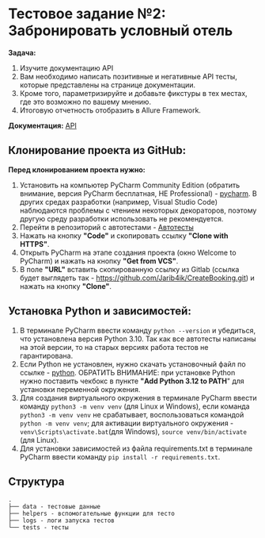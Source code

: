 #  Тестовое задание №2: Забронировать условный отель

**Задача:** 

1. Изучите документацию API
2. Вам необходимо написать позитивные и негативные API тесты, которые представлены на странице документации.
3. Кроме того, параметризируйте и добавьте фикстуры в тех местах, где это возможно по вашему мнению. 
4. Итоговую отчетность отобразить в Allure Framework.

**Документация:** [API](https://restful-booker.herokuapp.com/apidoc/index.html)

## Клонирование проекта из GitHub:
**Перед клонированием проекта нужно:**
1. Установить на компьютер PyCharm Community Edition (обратить внимание, версия PyCharm бесплатная, НЕ Professional) - [pycharm](https://www.jetbrains.com/pycharm/download/?section=windows).
   В других средах разработки (например, Visual Studio Code) наблюдаются проблемы с чтением некоторых декораторов,
   поэтому другую среду разработки использовать не рекомендуется. 
2. Перейти в репозиторий с автотестами - [Автотесты](https://github.com/Jarib4ik/CreateBooking)
3. Нажать на кнопку **"Code"** и скопировать ссылку **"Clone with HTTPS"**.
4. Открыть PyCharm на этапе создания проекта (окно Welcome to PyCharm) и нажать на кнопку **"Get from VCS"**.
5. В поле **"URL"** вставить скопированную ссылку из Gitlab (ссылка будет выглядеть так - https://github.com/Jarib4ik/CreateBooking.git) 
   и нажать на кнопку **"Clone"**.

## Установка Python и зависимостей:
1. В терминале PyCharm ввести команду `python --version` и убедиться, что установлена версия Python 3.10. Так как все
   автотесты написаны на этой версии, то на старых версиях работа тестов не гарантирована.
2. Если Python не установлен, нужно скачать установочный файл по ссылке - [python](https://www.python.org/downloads/).
   ОБРАТИТЬ ВНИМАНИЕ: при установке Python нужно поставить чекбокс в пункте **"Add Python 3.12 to PATH**" для установки переменной окружения.
3. Для создания виртуального окружения в терминале PyCharm ввести команду `python3 -m venv venv` (для Linux и Windows),
   если команда `python3 -m venv venv` не срабатывает, воспользоваться командой `python -m venv venv`; для активации
   виртуального окружения - `venv\Scripts\activate.bat`(для Windows), `source venv/bin/activate` (для Linux).
4. Для установки зависимостей из файла requirements.txt в терминале PyCharm ввести команду `pip install -r requirements.txt`.

## Структура
```
.
├── data - тестовые данные
├── helpers - вспомогательные функции для тесто
├── logs - логи запуска тестов
└── tests - тесты
```